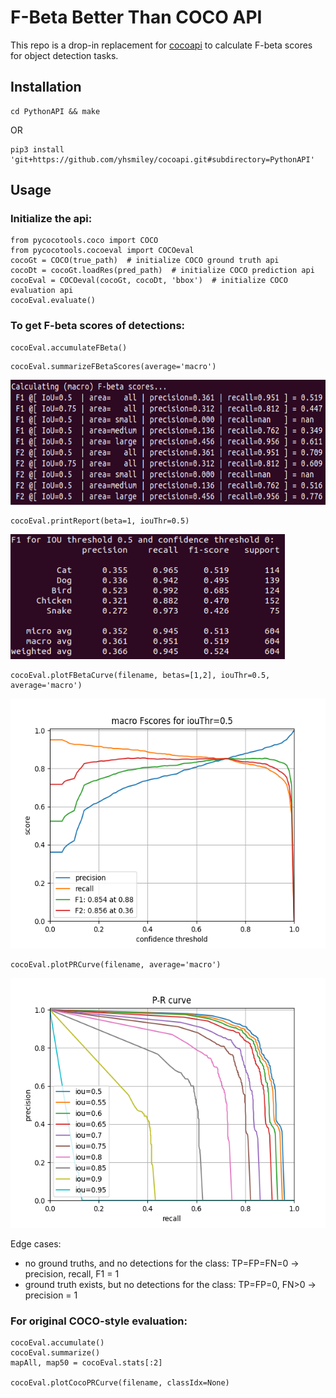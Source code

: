 # F-Beta Better Than COCO API

This repo is a drop-in replacement for [cocoapi](https://github.com/cocodataset/cocoapi) to calculate F-beta scores for object detection tasks.

## Installation

```
cd PythonAPI && make
```

OR

```
pip3 install 'git+https://github.com/yhsmiley/cocoapi.git#subdirectory=PythonAPI'
```

## Usage

### Initialize the api:
```
from pycocotools.coco import COCO
from pycocotools.cocoeval import COCOeval
cocoGt = COCO(true_path)  # initialize COCO ground truth api
cocoDt = cocoGt.loadRes(pred_path)  # initialize COCO prediction api
cocoEval = COCOeval(cocoGt, cocoDt, 'bbox')  # initialize COCO evaluation api
cocoEval.evaluate()
```

### To get F-beta scores of detections:
```
cocoEval.accumulateFBeta()
```

```
cocoEval.summarizeFBetaScores(average='macro')
```
<img src='docs/summarizeFBetaScores.png' height='200'>

```
cocoEval.printReport(beta=1, iouThr=0.5)
```
<img src='docs/printReport.png' height='200'>

```
cocoEval.plotFBetaCurve(filename, betas=[1,2], iouThr=0.5, average='macro')
```
<img src='docs/plotFBetaCurve.png' height='400'>

```
cocoEval.plotPRCurve(filename, average='macro')
```
<img src='docs/plotPRCurve.png' height='400'>

Edge cases:
- no ground truths, and no detections for the class: TP=FP=FN=0 -> precision, recall, F1 = 1
- ground truth exists, but no detections for the class: TP=FP=0, FN>0 -> precision = 1

### For original COCO-style evaluation:
```
cocoEval.accumulate()
cocoEval.summarize()
mapAll, map50 = cocoEval.stats[:2]

cocoEval.plotCocoPRCurve(filename, classIdx=None)
```
